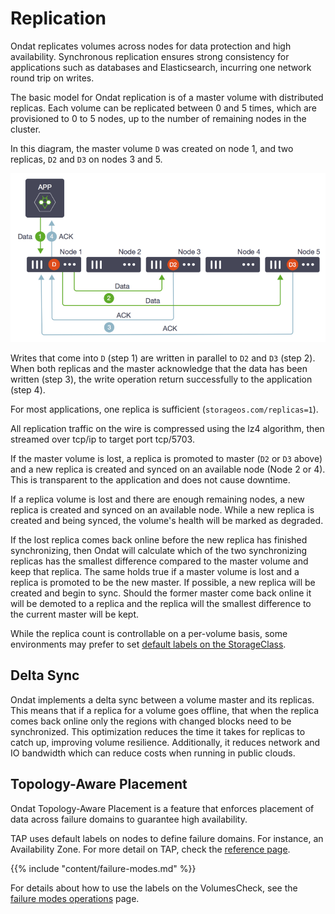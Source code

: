 # Replication

Ondat replicates volumes across nodes for data protection and high
availability. Synchronous replication ensures strong consistency for
applications such as databases and Elasticsearch, incurring one network round
trip on writes.

The basic model for Ondat replication is of a master volume with distributed
replicas. Each volume can be replicated between 0 and 5 times, which are
provisioned to 0 to 5 nodes, up to the number of remaining nodes in the cluster.

In this diagram, the master volume `D` was created on node 1, and two replicas,
`D2` and `D3` on nodes 3 and 5.

![Ondat replication](../assets/images/concepts/high-availability.png)

Writes that come into `D` (step 1) are written in parallel to `D2` and `D3`
(step 2). When both replicas and the master acknowledge that the data has been
written (step 3), the write operation return successfully to the application
(step 4).

For most applications, one replica is sufficient (`storageos.com/replicas=1`).

All replication traffic on the wire is compressed using the lz4 algorithm, then
streamed over tcp/ip to target port tcp/5703.

If the master volume is lost, a replica is promoted to master (`D2` or `D3`
above) and a new replica is created and synced on an available node (Node 2 or
4). This is transparent to the application and does not cause downtime.

If a replica volume is lost and there are enough remaining nodes, a new replica
is created and synced on an available node. While a new replica is created and
being synced, the volume's health will be marked as degraded.

If the lost replica comes back online before the new replica has finished
synchronizing, then Ondat will calculate which of the two synchronizing
replicas has the smallest difference compared to the master volume and keep
that replica. The same holds true if a master volume is lost and a replica is
promoted to be the new master. If possible, a new replica will be created and
begin to sync. Should the former master come back online it will be demoted to
a replica and the replica will the smallest difference to the current master
will be kept.

While the replica count is controllable on a per-volume basis, some
environments may prefer to set [default labels on the StorageClass](../reference/labels.md#storageos-storageclass-labels).

## Delta Sync

Ondat implements a delta sync between a volume master and its replicas.
This means that if a replica for a volume goes offline, that when the replica
comes back online only the regions with changed blocks need to be synchronized.
This optimization reduces the time it takes for replicas to catch up, improving
volume resilience. Additionally, it reduces network and IO bandwidth which can
reduce costs when running in public clouds.

## Topology-Aware Placement

Ondat Topology-Aware Placement is a feature that enforces placement of data
across failure domains to guarantee high availability.

TAP uses default labels on nodes to define failure domains. For instance, an
Availability Zone. For more detail on TAP, check the 
[reference page](../reference/tap.md).

{{% include "content/failure-modes.md" %}}

For details about how to use the labels on the VolumesCheck, see the [failure modes operations](../operations/failure-modes.md") page.
